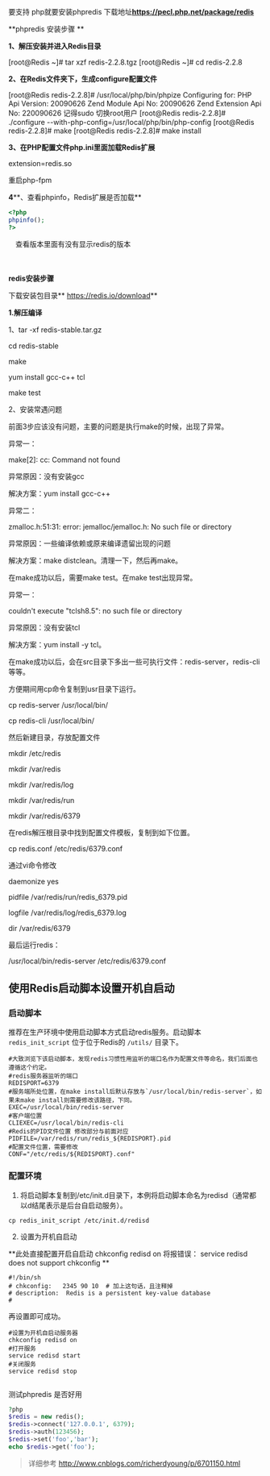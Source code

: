 要支持 php就要安装phpredis 下载地址**https://pecl.php.net/package/redis**

**phpredis 安装步骤 **

**1、解压安装并进入Redis目录**

[root@Redis ~]# tar xzf redis-2.2.8.tgz
[root@Redis ~]# cd redis-2.2.8

**2、在Redis文件夹下，生成configure配置文件**

[root@Redis redis-2.2.8]# /usr/local/php/bin/phpize
Configuring for:
PHP Api Version: 20090626
Zend Module Api No: 20090626
Zend Extension Api No: 220090626
记得sudo 切换root用户
[root@Redis redis-2.2.8]# ./configure --with-php-config=/usr/local/php/bin/php-config
[root@Redis redis-2.2.8]# make
[root@Redis redis-2.2.8]# make install

**3、在PHP配置文件php.ini里面加载Redis扩展**

extension=redis.so

重启php-fpm

**4****、查看phpinfo，Redis扩展是否加载**

```php
<?php
phpinfo();
?>
```



　查看版本里面有没有显示redis的版本

 

　　

**redis安装步骤**

下载安装包目录** https://redis.io/download**

**1.解压编译**

1、tar -xf redis-stable.tar.gz 

cd redis-stable

make

 yum install gcc-c++ tcl

make test

2、安装常遇问题

前面3步应该没有问题，主要的问题是执行make的时候，出现了异常。

异常一：

make[2]: cc: Command not found

异常原因：没有安装gcc

解决方案：yum install gcc-c++

 

异常二：

zmalloc.h:51:31: error: jemalloc/jemalloc.h: No such file or directory

异常原因：一些编译依赖或原来编译遗留出现的问题

解决方案：make distclean。清理一下，然后再make。

 

在make成功以后，需要make test。在make test出现异常。

异常一：

couldn't execute "tclsh8.5": no such file or directory

异常原因：没有安装tcl

解决方案：yum install -y tcl。

 

 

在make成功以后，会在src目录下多出一些可执行文件：redis-server，redis-cli等等。

方便期间用cp命令复制到usr目录下运行。

cp redis-server /usr/local/bin/

cp redis-cli /usr/local/bin/

然后新建目录，存放配置文件

mkdir /etc/redis

mkdir /var/redis

mkdir /var/redis/log

mkdir /var/redis/run

mkdir /var/redis/6379

 

在redis解压根目录中找到配置文件模板，复制到如下位置。

cp redis.conf /etc/redis/6379.conf

通过vi命令修改

daemonize yes

pidfile /var/redis/run/redis_6379.pid

logfile /var/redis/log/redis_6379.log

dir /var/redis/6379

最后运行redis：

/usr/local/bin/redis-server /etc/redis/6379.conf

 

##  使用Redis启动脚本设置开机自启动

### 启动脚本

推荐在生产环境中使用启动脚本方式启动redis服务。启动脚本 `redis_init_script` 位于位于Redis的 `/utils/` 目录下。

```
#大致浏览下该启动脚本，发现redis习惯性用监听的端口名作为配置文件等命名，我们后面也遵循这个约定。
#redis服务器监听的端口
REDISPORT=6379
#服务端所处位置，在make install后默认存放与`/usr/local/bin/redis-server`，如果未make install则需要修改该路径，下同。
EXEC=/usr/local/bin/redis-server
#客户端位置
CLIEXEC=/usr/local/bin/redis-cli
#Redis的PID文件位置 修改部分与前面对应
PIDFILE=/var/redis/run/redis_${REDISPORT}.pid
#配置文件位置，需要修改
CONF="/etc/redis/${REDISPORT}.conf"
```

### 配置环境

 1. 将启动脚本复制到/etc/init.d目录下，本例将启动脚本命名为redisd（通常都以d结尾表示是后台自启动服务）。

```
cp redis_init_script /etc/init.d/redisd
```

 2.  设置为开机自启动

**此处直接配置开启自启动 chkconfig redisd on 将报错误： service redisd does not support chkconfig **

```
#!/bin/sh
# chkconfig:   2345 90 10  # 加上这句话，且注释掉
# description:  Redis is a persistent key-value database
#
```

 再设置即可成功。

```
#设置为开机自启动服务器
chkconfig redisd on
#打开服务
service redisd start
#关闭服务
service redisd stop


```

 测试phpredis 是否好用

```php
?php
$redis = new redis();
$redis->connect('127.0.0.1', 6379);
$redis->auth(123456);
$redis->set('foo','bar');
echo $redis->get('foo');
```



>详细参考 http://www.cnblogs.com/richerdyoung/p/6701150.html